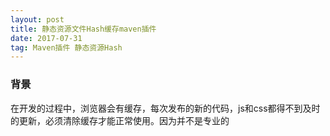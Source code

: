 ```yaml
---
layout: post
title: 静态资源文件Hash缓存maven插件
date: 2017-07-31
tag: Maven插件 静态资源Hash
---
```


### 背景
在开发的过程中，浏览器会有缓存，每次发布的新的代码，js和css都得不到及时的更新，必须清除缓存才能正常使用。因为并不是专业的

